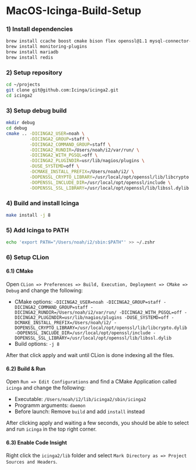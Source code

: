 # MacOS-Icinga-Build-Setup

### 1) Install dependencies

```sh
brew install ccache boost cmake bison flex openssl@1.1 mysql-connector-c++
brew install monitoring-plugins
brew install mariadb
brew install redis
```

### 2) Setup repository
```sh
cd ~/projects
git clone git@github.com:Icinga/icinga2.git
cd icinga2
```

### 3) Setup debug build
```sh
mkdir debug
cd debug
cmake .. -DICINGA2_USER=noah \
         -DICINGA2_GROUP=staff \
         -DICINGA2_COMMAND_GROUP=staff \
         -DICINGA2_RUNDIR=/Users/noah/i2/var/run/ \
         -DICINGA2_WITH_PGSQL=off \
         -DICINGA2_PLUGINDIR=usr/lib/nagios/plugins \
         -DUSE_SYSTEMD=off \
         -DCMAKE_INSTALL_PREFIX=/Users/noah/i2/ \
         -DOPENSSL_CRYPTO_LIBRARY=/usr/local/opt/openssl/lib/libcrypto.dylib \
         -DOPENSSL_INCLUDE_DIR=/usr/local/opt/openssl/include \
         -DOPENSSL_SSL_LIBRARY=/usr/local/opt/openssl/lib/libssl.dylib
```

### 4) Build and install Icinga
```sh
make install -j 8
```

### 5) Add Icinga to PATH
```sh
echo 'export PATH="/Users/noah/i2/sbin:$PATH"' >> ~/.zshr
```

### 6) Setup CLion
#### 6.1) CMake
Open `CLion => Preferences => Build, Execution, Deployment => CMake => Debug` and change the following:
- CMake options: `-DICINGA2_USER=noah -DICINGA2_GROUP=staff -DICINGA2_COMMAND_GROUP=staff -DICINGA2_RUNDIR=/Users/noah/i2/var/run/ -DICINGA2_WITH_PGSQL=off -DICINGA2_PLUGINDIR=usr/lib/nagios/plugins -DUSE_SYSTEMD=off -DCMAKE_INSTALL_PREFIX=/Users/noah/i2/ -DOPENSSL_CRYPTO_LIBRARY=/usr/local/opt/openssl/lib/libcrypto.dylib -DOPENSSL_INCLUDE_DIR=/usr/local/opt/openssl/include -DOPENSSL_SSL_LIBRARY=/usr/local/opt/openssl/lib/libssl.dylib`
- Build options: `-j 8`

After that click apply and wait until CLion is done indexing all the files.

#### 6.2) Build & Run
Open `Run => Edit Configurations` and find a CMake Application called `icinga` and change the following:
- Executable: `/Users/noah/i2/lib/icinga2/sbin/icinga2`
- Programm arguments: `daemon`
- Before launch: Remove `build` and add `install` instead

After clicking apply and waiting a few seconds, you should be able to select and run `icinga` in the top right corner.

#### 6.3) Enable Code Insight
Right click the `icinga2/lib` folder and select `Mark Directory as => Project Sources and Headers`.

